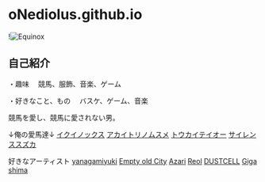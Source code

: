 # oNediolus.github.io

!![Equinox](https://www.trendsmap.com/ipx/https://pbs.twimg.com/media/FgTSZIjUAAAcCt7.jpg "Equinox")

## 自己紹介
・趣味
　競馬、服飾、音楽、ゲーム

・好きなこと、もの
　バスケ、ゲーム、音楽

競馬を愛し、競馬に愛されない男。

↓俺の愛馬達↓
[イクイノックス](https://db.netkeiba.com/horse/2019105219/)
[アカイトリノムスメ](https://db.netkeiba.com/horse/2018104903/)
[トウカイテイオー](https://db.netkeiba.com/horse/1988101025/)
[サイレンススズカ](https://db.netkeiba.com/horse/1994103997/)

好きなアーティスト
[yanagamiyuki](https://www.youtube.com/user/2486182)
[Empty old City](https://www.youtube.com/c/EmptyoldCity)
[Azari](https://www.youtube.com/channel/UCuNlrb3G0BLLDbwhz7EqF8w)
[Reol](https://www.youtube.com/user/reolch)
[DUSTCELL](https://www.youtube.com/c/DUSTCELL)
[Giga](https://www.youtube.com/c/GigaVideos)
[shima](https://www.youtube.com/c/shimaofficial)